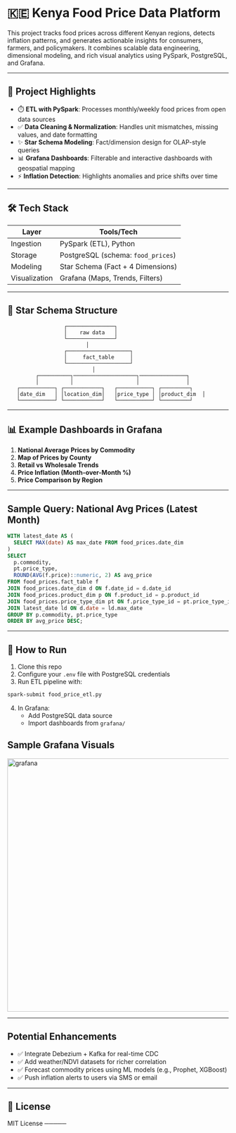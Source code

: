 # 🇰🇪 Kenya Food Price Data Platform

This project tracks food prices across different Kenyan regions, detects inflation patterns, and generates actionable insights for consumers, farmers, and policymakers. It combines scalable data engineering, dimensional modeling, and rich visual analytics using PySpark, PostgreSQL, and Grafana.

---

## 🧹 Project Highlights

- ⏱️ **ETL with PySpark**: Processes monthly/weekly food prices from open data sources
- ✅ **Data Cleaning & Normalization**: Handles unit mismatches, missing values, and date formatting
- ✨ **Star Schema Modeling**: Fact/dimension design for OLAP-style queries
- 📊 **Grafana Dashboards**: Filterable and interactive dashboards with geospatial mapping
- ⚡ **Inflation Detection**: Highlights anomalies and price shifts over time

---

## 🛠️ Tech Stack

| Layer        | Tools/Tech                         |
|--------------|------------------------------------|
| Ingestion    | PySpark (ETL), Python              |
| Storage      | PostgreSQL (schema: `food_prices`) |
| Modeling     | Star Schema (Fact + 4 Dimensions)  |
| Visualization| Grafana (Maps, Trends, Filters)    |

---

## 📁 Star Schema Structure

```plaintext
                  ┌───────────────┐
                  │    raw data   │
                  └───────────────┘
                         │
                  ┌────────────────────┐
                  │     fact_table     │
                  └────────────────────┘
                           │
         ┌──────────┐────────────────────┐───────────────┐
         │          │                    │               │
   ┌───────────┐ ┌────────────┐   ┌───────────┐ ┌─────────┐
   │date_dim   │ │location_dim│   │price_type │ │product_dim  │
   └───────────┘ └────────────┘   └───────────┘ └─────────┘
```

---

## 📊 Example Dashboards in Grafana

1. **National Average Prices by Commodity** 
2. **Map of Prices by County** 
3. **Retail vs Wholesale Trends** 
4. **Price Inflation (Month-over-Month %)** 
5. **Price Comparison by Region** 

---

## Sample Query: National Avg Prices (Latest Month)



```sql
WITH latest_date AS (
  SELECT MAX(date) AS max_date FROM food_prices.date_dim
)
SELECT
  p.commodity,
  pt.price_type,
  ROUND(AVG(f.price)::numeric, 2) AS avg_price
FROM food_prices.fact_table f
JOIN food_prices.date_dim d ON f.date_id = d.date_id
JOIN food_prices.product_dim p ON f.product_id = p.product_id
JOIN food_prices.price_type_dim pt ON f.price_type_id = pt.price_type_id
JOIN latest_date ld ON d.date = ld.max_date
GROUP BY p.commodity, pt.price_type
ORDER BY avg_price DESC;
```

---

## 📖 How to Run

1. Clone this repo
2. Configure your `.env` file with PostgreSQL credentials
3. Run ETL pipeline with:

```bash
spark-submit food_price_etl.py
```

4. In Grafana:
   - Add PostgreSQL data source
   - Import dashboards from `grafana/`
## Sample Grafana Visuals
  <img width="1345" height="575" alt="grafana" src="https://github.com/user-attachments/assets/f41d08f1-d5d8-41cd-a297-cc635f345da1" />

---

## Potential Enhancements

- ✅ Integrate Debezium + Kafka for real-time CDC
- ✅ Add weather/NDVI datasets for richer correlation
- ✅ Forecast commodity prices using ML models (e.g., Prophet, XGBoost)
- ✅ Push inflation alerts to users via SMS or email

---

## 📄 License

MIT License
─────
